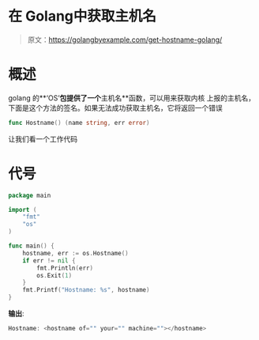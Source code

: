 # 在 Golang中获取主机名

> 原文：<https://golangbyexample.com/get-hostname-golang/>

# **概述**

golang 的**‘OS’**包提供了一个**主机名**函数，可以用来获取内核
上报的主机名，下面是这个方法的签名。如果无法成功获取主机名，它将返回一个错误

```go
func Hostname() (name string, err error)
```

让我们看一个工作代码

# **代号**

```go
package main

import (
	"fmt"
	"os"
)

func main() {
	hostname, err := os.Hostname()
	if err != nil {
		fmt.Println(err)
		os.Exit(1)
	}
	fmt.Printf("Hostname: %s", hostname)
}
```

**输出**:

```go
Hostname: <hostname of="" your="" machine=""></hostname>
```